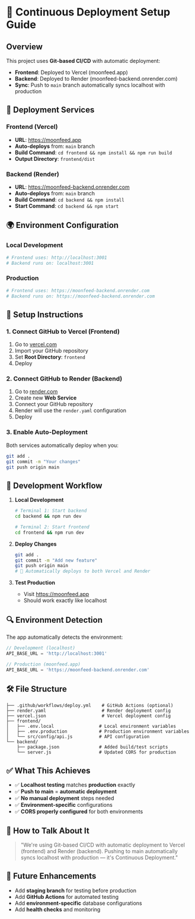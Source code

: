 # 🚀 Continuous Deployment Setup Guide

## Overview
This project uses **Git-based CI/CD** with automatic deployment:
- **Frontend**: Deployed to Vercel (moonfeed.app)
- **Backend**: Deployed to Render (moonfeed-backend.onrender.com)
- **Sync**: Push to `main` branch automatically syncs localhost with production

## 🔧 Deployment Services

### Frontend (Vercel)
- **URL**: https://moonfeed.app
- **Auto-deploys** from: `main` branch
- **Build Command**: `cd frontend && npm install && npm run build`
- **Output Directory**: `frontend/dist`

### Backend (Render)
- **URL**: https://moonfeed-backend.onrender.com
- **Auto-deploys** from: `main` branch  
- **Build Command**: `cd backend && npm install`
- **Start Command**: `cd backend && npm start`

## 🌍 Environment Configuration

### Local Development
```bash
# Frontend uses: http://localhost:3001
# Backend runs on: localhost:3001
```

### Production
```bash
# Frontend uses: https://moonfeed-backend.onrender.com
# Backend runs on: https://moonfeed-backend.onrender.com
```

## 📝 Setup Instructions

### 1. Connect GitHub to Vercel (Frontend)
1. Go to [vercel.com](https://vercel.com)
2. Import your GitHub repository
3. Set **Root Directory**: `frontend`
4. Deploy

### 2. Connect GitHub to Render (Backend)
1. Go to [render.com](https://render.com)
2. Create new **Web Service**
3. Connect your GitHub repository
4. Render will use the `render.yaml` configuration
5. Deploy

### 3. Enable Auto-Deployment
Both services automatically deploy when you:
```bash
git add .
git commit -m "Your changes"
git push origin main
```

## 🔄 Development Workflow

1. **Local Development**
   ```bash
   # Terminal 1: Start backend
   cd backend && npm run dev
   
   # Terminal 2: Start frontend  
   cd frontend && npm run dev
   ```

2. **Deploy Changes**
   ```bash
   git add .
   git commit -m "Add new feature"
   git push origin main
   # 🚀 Automatically deploys to both Vercel and Render
   ```

3. **Test Production**
   - Visit https://moonfeed.app
   - Should work exactly like localhost

## 🔍 Environment Detection

The app automatically detects the environment:

```javascript
// Development (localhost)
API_BASE_URL = 'http://localhost:3001'

// Production (moonfeed.app)  
API_BASE_URL = 'https://moonfeed-backend.onrender.com'
```

## 🛠 File Structure

```
├── .github/workflows/deploy.yml    # GitHub Actions (optional)
├── render.yaml                     # Render deployment config
├── vercel.json                     # Vercel deployment config
├── frontend/
│   ├── .env.local                 # Local environment variables
│   ├── .env.production            # Production environment variables
│   └── src/config/api.js          # API configuration
└── backend/
    ├── package.json               # Added build/test scripts
    └── server.js                  # Updated CORS for production
```

## ✅ What This Achieves

- ✅ **Localhost testing** matches **production** exactly
- ✅ **Push to main** = **automatic deployment**
- ✅ **No manual deployment** steps needed
- ✅ **Environment-specific** configurations
- ✅ **CORS properly configured** for both environments

## 🎯 How to Talk About It

> "We're using Git-based CI/CD with automatic deployment to Vercel (frontend) and Render (backend). Pushing to main automatically syncs localhost with production — it's Continuous Deployment."

## 🔮 Future Enhancements

- Add **staging branch** for testing before production
- Add **GitHub Actions** for automated testing
- Add **environment-specific** database configurations
- Add **health checks** and monitoring
